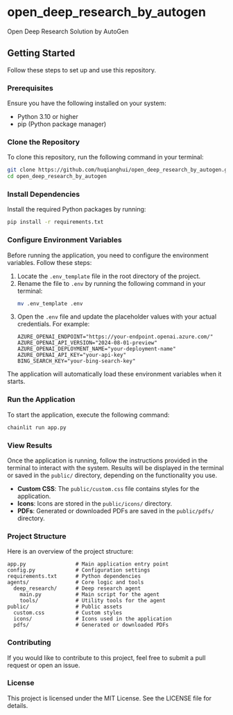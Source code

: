 # open_deep_research_by_autogen

Open Deep Research Solution by AutoGen

## Getting Started

Follow these steps to set up and use this repository.

### Prerequisites

Ensure you have the following installed on your system:

- Python 3.10 or higher
- pip (Python package manager)

### Clone the Repository

To clone this repository, run the following command in your terminal:

```bash
git clone https://github.com/huqianghui/open_deep_research_by_autogen.git
cd open_deep_research_by_autogen
```

### Install Dependencies

Install the required Python packages by running:

```bash
pip install -r requirements.txt
```

### Configure Environment Variables

Before running the application, you need to configure the environment variables. Follow these steps:

1. Locate the `.env_template` file in the root directory of the project.
2. Rename the file to `.env` by running the following command in your terminal:
   ```bash
   mv .env_template .env
   ```
3. Open the `.env` file and update the placeholder values with your actual credentials. For example:
   ```env
   AZURE_OPENAI_ENDPOINT="https://your-endpoint.openai.azure.com/"
   AZURE_OPENAI_API_VERSION="2024-08-01-preview"
   AZURE_OPENAI_DEPLOYMENT_NAME="your-deployment-name"
   AZURE_OPENAI_API_KEY="your-api-key"
   BING_SEARCH_KEY="your-bing-search-key"
   ```

The application will automatically load these environment variables when it starts.

### Run the Application

To start the application, execute the following command:

```bash
chainlit run app.py
```

### View Results

Once the application is running, follow the instructions provided in the terminal to interact with the system. Results will be displayed in the terminal or saved in the `public/` directory, depending on the functionality you use.

- **Custom CSS**: The `public/custom.css` file contains styles for the application.
- **Icons**: Icons are stored in the `public/icons/` directory.
- **PDFs**: Generated or downloaded PDFs are saved in the `public/pdfs/` directory.

### Project Structure

Here is an overview of the project structure:

```
app.py                # Main application entry point
config.py             # Configuration settings
requirements.txt      # Python dependencies
agents/               # Core logic and tools
  deep_research/      # Deep research agent
    main.py           # Main script for the agent
    tools/            # Utility tools for the agent
public/               # Public assets
  custom.css          # Custom styles
  icons/              # Icons used in the application
  pdfs/               # Generated or downloaded PDFs
```

### Contributing

If you would like to contribute to this project, feel free to submit a pull request or open an issue.

### License

This project is licensed under the MIT License. See the LICENSE file for details.
